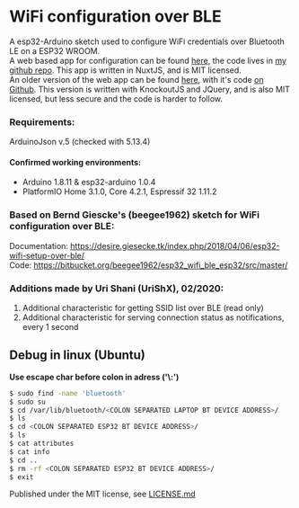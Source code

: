 # WiFi configuration over BLE

A esp32-Arduino sketch used to configure WiFi credentials over Bluetooth LE on a ESP32 WROOM. \
A web based app for configuration can be found [here](https://urishx.github.io/Nuxt_esp32_web-ble_wifi_config/), the code lives in [my github repo](https://github.com/UriShX/Nuxt_esp32_web-ble_wifi_config). This app is written in NuxtJS, and is MIT licensed. \
An older version of the web app can be found [here](https://urishx.github.io/esp32_web-ble_wifi_config/), with it's code [on Github](https://github.com/UriShX/esp32_web-ble_wifi_config). This version is written with KnockoutJS and JQuery, and is also MIT licensed, but less secure and the code is harder to follow.

### Requirements:

ArduinoJson v.5 (checked with 5.13.4)

#### Confirmed working environments:

- Arduino 1.8.11 & esp32-arduino 1.0.4
- PlatformIO Home 3.1.0, Core 4.2.1, Espressif 32 1.11.2

### Based on Bernd Giescke's (beegee1962) sketch for WiFi configuration over BLE:

Documentation: https://desire.giesecke.tk/index.php/2018/04/06/esp32-wifi-setup-over-ble/ \
Code: https://bitbucket.org/beegee1962/esp32_wifi_ble_esp32/src/master/

### Additions made by Uri Shani (UriShX), 02/2020:

1. Additional characteristic for getting SSID list over BLE (read only)
2. Additional characteristic for serving connection status as notifications, every 1 second

## Debug in linux (Ubuntu)

**Use escape char before colon in adress ('\\:')**

```bash
$ sudo find -name 'bluetooth'
$ sudo su
$ cd /var/lib/bluetooth/<COLON SEPARATED LAPTOP BT DEVICE ADDRESS>/
$ ls
$ cd <COLON SEPARATED ESP32 BT DEVICE ADDRESS>/
$ ls
$ cat attributes
$ cat info
$ cd ..
$ rm -rf <COLON SEPARATED ESP32 BT DEVICE ADDRESS>/
$ exit
```

Published under the MIT license, see [LICENSE.md](https://github.com/UriShX/esp32_wifi_ble_advanced/LICENSE.md)

